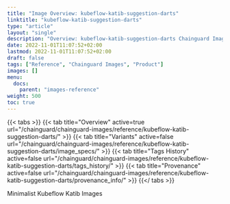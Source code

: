 ```yaml
---
title: "Image Overview: kubeflow-katib-suggestion-darts"
linktitle: "kubeflow-katib-suggestion-darts"
type: "article"
layout: "single"
description: "Overview: kubeflow-katib-suggestion-darts Chainguard Image"
date: 2022-11-01T11:07:52+02:00
lastmod: 2022-11-01T11:07:52+02:00
draft: false
tags: ["Reference", "Chainguard Images", "Product"]
images: []
menu:
  docs:
    parent: "images-reference"
weight: 500
toc: true
---
```


{{< tabs >}}
{{< tab title="Overview" active=true url="/chainguard/chainguard-images/reference/kubeflow-katib-suggestion-darts/" >}}
{{< tab title="Variants" active=false url="/chainguard/chainguard-images/reference/kubeflow-katib-suggestion-darts/image_specs/" >}}
{{< tab title="Tags History" active=false url="/chainguard/chainguard-images/reference/kubeflow-katib-suggestion-darts/tags_history/" >}}
{{< tab title="Provenance" active=false url="/chainguard/chainguard-images/reference/kubeflow-katib-suggestion-darts/provenance_info/" >}}
{{</ tabs >}}



Minimalist Kubeflow Katib Images

